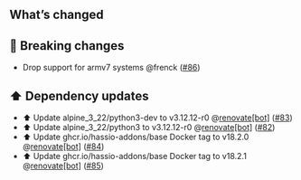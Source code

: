 ## What’s changed

## 🚨 Breaking changes

- Drop support for armv7 systems @frenck ([#86](https://github.com/hassio-addons/addon-bazarr/pull/86))

## ⬆️ Dependency updates

- ⬆️ Update alpine_3_22/python3-dev to v3.12.12-r0 @[renovate[bot]](https://github.com/apps/renovate) ([#83](https://github.com/hassio-addons/addon-bazarr/pull/83))
- ⬆️ Update alpine_3_22/python3 to v3.12.12-r0 @[renovate[bot]](https://github.com/apps/renovate) ([#82](https://github.com/hassio-addons/addon-bazarr/pull/82))
- ⬆️ Update ghcr.io/hassio-addons/base Docker tag to v18.2.0 @[renovate[bot]](https://github.com/apps/renovate) ([#84](https://github.com/hassio-addons/addon-bazarr/pull/84))
- ⬆️ Update ghcr.io/hassio-addons/base Docker tag to v18.2.1 @[renovate[bot]](https://github.com/apps/renovate) ([#85](https://github.com/hassio-addons/addon-bazarr/pull/85))
